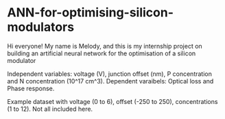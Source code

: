 # ANN-for-optimising-silicon-modulators
Hi everyone!
My name is Melody, and this is my internship project on building an artificial neural network for the optimisation of a silicon modulator

Independent variables: voltage (V), junction offset (nm), P concentration and N concentration (10^17 cm^3).
Dependent varaibels: Optical loss and Phase response.

Example dataset with voltage (0 to 6), offset (-250 to 250), concentrations (1 to 12). Not all included here.
